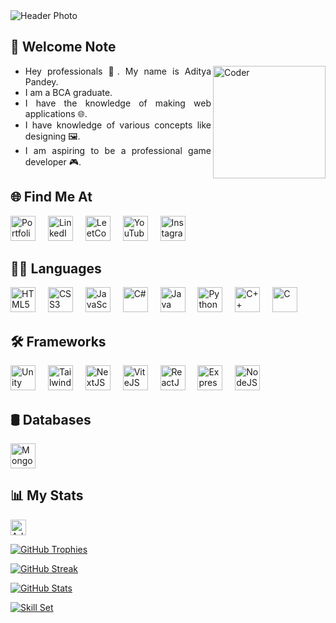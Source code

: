 <img src="https://cdn.jsdelivr.net/gh/GameZonedYT/Logos@main/Cover%20Art.svg" alt="Header Photo" />
<!-- <img src="https://media.licdn.com/dms/image/v2/D5616AQGfVKHAzREljw/profile-displaybackgroundimage-shrink_350_1400/profile-displaybackgroundimage-shrink_350_1400/0/1729174017404?e=1740009600&v=beta&t=mCDzx1GKDsqh8JRCdycaXG0zG9eHZKdxUeZtyGgXOVg" alt="Header Photo" /> -->
<!-- <h1 align="center">Aditya Pandey 👋</h1> -->

<!-- <div align="center">
	<img src="https://aditya-pandey.vercel.app/assets/pfp-DFfy38AP.png" height="200" />
<p> <img src="https://visitor-badge.laobi.icu/badge?page_id=PandeyAdi-GZ.Aditya-Pandey" height="30" /> </p>
	<p> <img src="https://komarev.com/ghpvc/?username=AdiPGHub&label=Profile%20views&color=0e75b6&style=flat" alt="AdiPGHub" height="25" /> </p>
	<br />
</div> -->

<h2 align="justify">👋 Welcome Note</h2>
<!-- <img align="right" src="https://cdn.dribbble.com/users/1162077/screenshots/3848914/programmer.gif" alt="Coder" width="180" /> -->
<!-- <img align="right" src="https://physicsgurukul.com/wp-content/uploads/2019/02/character.gif" alt="Coder" width="180" /> -->
<img align="right" src="https://images.squarespace-cdn.com/content/v1/5769fc401b631bab1addb2ab/1541580611624-TE64QGKRJG8SWAIUS7NS/ke17ZwdGBToddI8pDm48kPoswlzjSVMM-SxOp7CV59BZw-zPPgdn4jUwVcJE1ZvWQUxwkmyExglNqGp0IvTJZamWLI2zvYWH8K3-s_4yszcp2ryTI0HqTOaaUohrI8PI6FXy8c9PWtBlqAVlUS5izpdcIXDZqDYvprRqZ29Pw0o/coding-freak.gif" alt="Coder" width="180" />
<div align="justify">
	<ul>
		<li>Hey professionals 👋. My name is Aditya Pandey.</li>
		<li>I am a BCA graduate.</li>
		<li>I have the knowledge of making web applications 🌐.</li>
		<li>I have knowledge of various concepts like designing 🖼️.</li>
		<li>I am aspiring to be a professional game developer 🎮.</li>
	</ul>
</div>

<h2>🌐 Find Me At</h2>
<div>
<!-- 	<a href="https://github.com/Aditya-Pandey-GH" target="_blank"><img src="https://cdn.jsdelivr.net/gh/rahuldkjain/github-profile-readme-generator@master/src/images/icons/Social/github.svg" height="40" alt="GitHub" /></a>
	<img width="12" /> -->
	<a href="https://aditya-pandey.vercel.app" target="_blank"><img src="https://aditya-pandey.vercel.app/logo_round.svg" height="40" alt="Portfolio" /></a>
	<img width="12" />
	<a href="https://www.linkedin.com/in/aditya-pandey-in" target="_blank"><img src="https://cdn.jsdelivr.net/gh/rahuldkjain/github-profile-readme-generator@master/src/images/icons/Social/linked-in-alt.svg" height="40" alt="LinkedIn" /></a>
	<img width="12" />
	<a href="https://leetcode.com/u/AdiPLCode" target="_blank"><img src="https://cdn.jsdelivr.net/gh/rahuldkjain/github-profile-readme-generator@master/src/images/icons/Social/leet-code.svg" height="40" alt="LeetCode" /></a>
	<img width="12" />
	<a href="https://www.youtube.com/@GameZonedYT" target="_blank"><img src="https://cdn.jsdelivr.net/gh/GameZonedYT/Logos@main/Logos/youtube.svg" height="40" alt="YouTube" /></a>
	<img width="12" />
	<a href="https://www.instagram.com/adipandey.in" target="_blank"><img src="https://cdn.jsdelivr.net/gh/rahuldkjain/github-profile-readme-generator@master/src/images/icons/Social/instagram.svg" height="40" alt="Instagram" /></a>
	<img width="12" />
<!-- 		<img src="https://img.shields.io/static/v1?logo=about.me&label=&message=Portfolio&logoColor=black&labelColor=FFA500&color=E5FF47&style=for-the-badge" height="40" alt="Portfolio" /> -->
		<!-- <img src="https://i.postimg.cc/P5RZzv06/logo.png" height="100" alt="Portfolio" /> -->
</div>

<h2 align="justify">🧑‍💻 Languages</h2>
<div align="left">
	<img src="https://cdn.jsdelivr.net/gh/devicons/devicon/icons/html5/html5-original.svg" height="40" alt="HTML5" />
	<img width="12" />
	<img src="https://cdn.jsdelivr.net/gh/devicons/devicon/icons/css3/css3-original.svg" height="40" alt="CSS3" />
	<img width="12" />
	<img src="https://cdn.jsdelivr.net/gh/devicons/devicon/icons/javascript/javascript-original.svg" height="40" alt="JavaScript" />
	<img width="12" />
	<img src="https://cdn.jsdelivr.net/gh/devicons/devicon/icons/csharp/csharp-original.svg" height="40" alt="C#" />
	<img width="12" />
	<img src="https://cdn.jsdelivr.net/gh/devicons/devicon/icons/java/java-original.svg" height="40" alt="Java" />
	<img width="12" />
	<img src="https://cdn.jsdelivr.net/gh/devicons/devicon/icons/python/python-original.svg" height="40" alt="Python" />
	<img width="12" />
	<img src="https://cdn.jsdelivr.net/gh/devicons/devicon/icons/cplusplus/cplusplus-original.svg" height="40" alt="C++" />
	<img width="12" />
	<img src="https://cdn.jsdelivr.net/gh/devicons/devicon/icons/c/c-original.svg" height="40" alt="C" />
	<img width="12" />
	<!-- <img src="https://cdn.jsdelivr.net/gh/devicons/devicon/icons/dart/dart-original.svg" height="40" alt="Dart" />
	<img width="12" /> -->
</div>

<h2 align="justify">🛠 Frameworks</h2>
<div align="justify">
	<img src="https://cdn.jsdelivr.net/gh/devicons/devicon/icons/unity/unity-original.svg" height="40" alt="Unity" />
	<img width="12" />
	<img src="https://cdn.jsdelivr.net/gh/devicons/devicon/icons/tailwindcss/tailwindcss-original.svg" height="40" alt="Tailwind" />
	<img width="12" />
	<img src="https://cdn.jsdelivr.net/gh/devicons/devicon/icons/nextjs/nextjs-original.svg" height="40" alt="NextJS" />
	<img width="12" />
	<img src="https://cdn.jsdelivr.net/gh/devicons/devicon/icons/vitejs/vitejs-original.svg" height="40" alt="ViteJS" />
	<img width="12" />
	<img src="https://cdn.jsdelivr.net/gh/devicons/devicon/icons/react/react-original.svg" height="40" alt="ReactJS" />
	<img width="12" />
	<img src="https://cdn.jsdelivr.net/gh/devicons/devicon/icons/express/express-original.svg" height="40" alt="ExpressJS" />
	<img width="12" />
	<img src="https://cdn.jsdelivr.net/gh/devicons/devicon/icons/nodejs/nodejs-original.svg" height="40" alt="NodeJS" />
	<img width="12" />
	<!-- <img src="https://cdn.jsdelivr.net/gh/devicons/devicon/icons/flutter/flutter-original.svg" height="40" alt="Flutter" />
	<img width="12" /> -->
</div>

<h2 align="justify">🛢 Databases</h2>
<div align="justify">
	<img src="https://cdn.jsdelivr.net/gh/devicons/devicon/icons/mongodb/mongodb-original.svg" height="40" alt="MongoDB" />
	<!-- <img width="12" />
	<img src="https://cdn.jsdelivr.net/gh/devicons/devicon/icons/mysql/mysql-original.svg" height="40" alt="MySQL" />
	<img width="12" />
	<img src="https://cdn.jsdelivr.net/gh/devicons/devicon/icons/oracle/oracle-original.svg" height="40" alt="Oracle" />
	<img width="12" /> -->
</div>

<h2 align="justify">📊 My Stats</h2>
<div align="justify">
	<p> <img src="https://komarev.com/ghpvc/?username=Aditya-Pandey-GH&label=Profile%20views&color=0e75b6&style=flat" alt="Aditya-Pandey-GH" height="25" /> </p>
	<p>
		<a href="https://github.com/ryo-ma/github-profile-trophy">
			<img src="https://github-profile-trophy.vercel.app/?username=Aditya-Pandey-GH&theme=monokai&bg_color=151515&margin-w=15" alt="GitHub Trophies" />
		</a>
	</p>
	<p>
		<a href="https://git.io/streak-stats">
			<img src="https://streak-stats.demolab.com?user=Aditya-Pandey-GH&theme=dark&border_radius=10&date_format=j%20M%5B%20Y%5D" alt="GitHub Streak" />
		</a>
	</p>
	<p>
		<a href="https://github.com/anuraghazra/github-readme-stats">
			<img src="https://github-readme-stats.vercel.app/api?username=Aditya-Pandey-GH&theme=gruvbox&bg_color=151515&show_icons=true&locale=en" alt="GitHub Stats" />
		</a>
	</p>
	<p>
		<a href="https://github.com/anuraghazra/github-readme-stats">
			<img
				src="https://github-readme-stats.vercel.app/api/top-langs?username=Aditya-Pandey-GH&exclude_repo=Health-Elevator-Legacy&theme=monokai&title_color=fff&bg_color=151515&show_icons=true&locale=en&layout=compact"
				alt="Skill Set"
			/>
		</a>
	</p>
</div>



<!--
**AdiPGHub/AdiPGHub** is a ✨ _special_ ✨ repository because its `README.md` (this file) appears on your GitHub profile.

Here are some ideas to get you started:

- 🔭 I’m currently working on ...
- 🌱 I’m currently learning ...
- 👯 I’m looking to collaborate on ...
- 🤔 I’m looking for help with ...
- 💬 Ask me about ...
- 📫 How to reach me: ...
- 😄 Pronouns: ...
- ⚡ Fun fact: ...
-->
